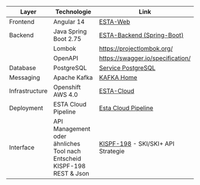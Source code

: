 | Layer     | Technologie                                                                  |  Link     |
|-----------|------------------------------------------------------------------------------|-----------|
|Frontend   | Angular 14                                                                   | [ESTA-Web](https://confluence.sbb.ch/display/CLEW/ESTA-Web) |
|Backend    | Java Spring Boot 2.75                                                        | [ESTA-Backend (Spring-Boot)](https://confluence.sbb.ch/pages/viewpage.action?pageId=1306395091) |
|           | Lombok                                                                       | https://projectlombok.org/ |
|           | OpenAPI                                                                      | https://swagger.io/specification/ |
|Database    | PostgreSQL                                                                   | [Service PostgreSQL](https://confluence.sbb.ch/display/PLA/Service+PostgreSQL)|
|Messaging    | Apache Kafka                                                                 | [KAFKA Home](https://confluence.sbb.ch/display/KAFKA/KAFKA+Home)|
|Infrastructure| Openshift AWS 4.0                                                            | [ESTA-Cloud](https://confluence.sbb.ch/display/CLEW/ESTA-Cloud)|
|Deployment    | ESTA Cloud Pipeline                                                          | [Esta Cloud Pipeline](https://confluence.sbb.ch/display/CLEW/Esta+Cloud+Pipeline)|
|Interface| API Management oder ähnliches Tool nach Entscheid KISPF-198 <br> REST & Json | [KISPF-198](https://flow.sbb.ch/browse/KISPF-198) - SKI/SKI+ API Strategie|
